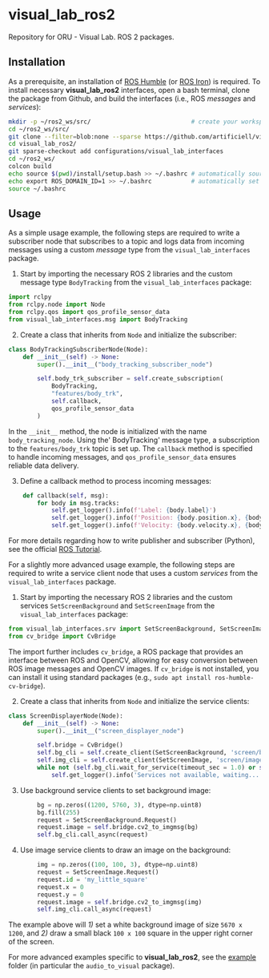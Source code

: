 # visual_lab_ros2
Repository for ORU - Visual Lab. ROS 2 packages.  

## Installation

As a prerequisite, an installation of [ROS Humble](https://docs.ros.org/en/humble/Installation/Linux-Install-Debians.html) (or [ROS Iron](https://docs.ros.org/en/iron/Installation/Ubuntu-Install-Debians.html)) is required.
To install necessary **visual_lab_ros2** interfaces, open a bash terminal, clone the package from Github, and build the interfaces (i.e., ROS *messages* and *services*):

```bash
mkdir -p ~/ros2_ws/src/                            # create your workspace if it does not exist
cd ~/ros2_ws/src/                                  
git clone --filter=blob:none --sparse https://github.com/artificiell/visual_lab_ros2.git
cd visual_lab_ros2/
git sparse-checkout add configurations/visual_lab_interfaces
cd ~/ros2_ws/
colcon build
echo source $(pwd)/install/setup.bash >> ~/.bashrc # automatically source the installation in every new bash (optional)
echo export ROS_DOMAIN_ID=1 >> ~/.bashrc           # automatically set the domain id in every new bash (optional)
source ~/.bashrc
```

## Usage

As a simple usage example, the following steps are required to write a subscriber node that subscribes to a topic and logs data from incoming messages using a custom *message* type from the `visual_lab_interfaces` package.

1. Start by importing the necessary ROS 2 libraries and the custom message type `BodyTracking` from the `visual_lab_interfaces` package:

```python
import rclpy
from rclpy.node import Node
from rclpy.qos import qos_profile_sensor_data
from visual_lab_interfaces.msg import BodyTracking
```
2. Create a class that inherits from `Node` and initialize the subscriber:

```python
class BodyTrackingSubscriberNode(Node):
    def __init__(self) -> None:
        super().__init__("body_tracking_subscriber_node")

        self.body_trk_subscriber = self.create_subscription(
            BodyTracking,
            "features/body_trk",
            self.callback,
            qos_profile_sensor_data
        )
```
In the `__init__` method, the node is initialized with the name `body_tracking_node`. Using the' BodyTracking' message type, a subscription to the `features/body_trk` topic is set up. The `callback` method is specified to handle incoming messages, and `qos_profile_sensor_data` ensures reliable data delivery.

3. Define a callback method to process incoming messages:

```python
    def callback(self, msg):
        for body in msg.tracks:
            self.get_logger().info(f'Label: {body.label}')
            self.get_logger().info(f'Position: {body.position.x}, {body.position.y}, {body.position.z}')
            self.get_logger().info(f'Velocity: {body.velocity.x}, {body.velocity.y}, {body.velocity.z}')
```
For more details regarding how to write publisher and subscriber (Python), see the official [ROS Tutorial](https://docs.ros.org/en/foxy/Tutorials/Beginner-Client-Libraries/Writing-A-Simple-Py-Publisher-And-Subscriber.html). 

For a slightly more advanced usage example, the following steps are required to write a service client node that uses a custom *services* from the `visual_lab_interfaces` package.

1. Start by importing the necessary ROS 2 libraries and the custom services `SetScreenBackground` and `SetScreenImage` from the `visual_lab_interfaces` package:

```python
from visual_lab_interfaces.srv import SetScreenBackground, SetScreenImage
from cv_bridge import CvBridge
```
The import further includes `cv_bridge`, a ROS package that provides an interface between ROS and OpenCV, allowing for easy conversion between ROS image messages and OpenCV images. If `cv_bridge` is not installed, you can install it using standard packages (e.g., `sudo apt install ros-humble-cv-bridge`). 

2. Create a class that inherits from `Node` and initialize the service clients:

```python
class ScreenDisplayerNode(Node):
    def __init__(self) -> None:
        super().__init__("screen_displayer_node")

        self.bridge = CvBridge()
        self.bg_cli = self.create_client(SetScreenBackground, 'screen/background')
        self.img_cli = self.create_client(SetScreenImage, 'screen/image')
        while not (self.bg_cli.wait_for_service(timeout_sec = 1.0) or self.img_cli.wait_for_service(timeout_sec = 1.0)):
            self.get_logger().info('Services not available, waiting...')
```

3. Use background service clients to set background image:

```python
        bg = np.zeros((1200, 5760, 3), dtype=np.uint8)
        bg.fill(255)
        request = SetScreenBackground.Request()
        request.image = self.bridge.cv2_to_imgmsg(bg)
        self.bg_cli.call_async(request)
```

4. Use image service clients to draw an image on the background:

```python
        img = np.zeros((100, 100, 3), dtype=np.uint8)
        request = SetScreenImage.Request()
        request.id = 'my_little_square'
        request.x = 0
        request.y = 0
        request.image = self.bridge.cv2_to_imgmsg(img)
        self.img_cli.call_async(request)
```
The example above will *1)* set a white background image of size `5670 x 1200`, and *2)* draw a small black `100 x 100` square in the upper right corner of the screen. 

For more advanced examples specific to **visual_lab_ros2**, see the [example](https://github.com/artificiell/visual_lab_ros2/tree/main/examples) folder (in particular the `audio_to_visual` package).
